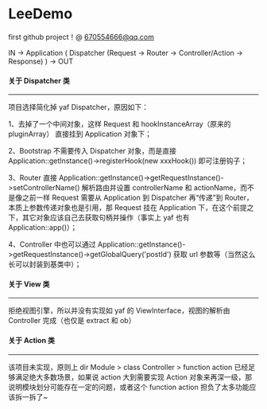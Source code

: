 # LeeDemo

first github project！@ 670554666@qq.com

IN -> Application ( Dispatcher (Request -> Router -> Controller/Action -> Response) ) -> OUT


#### 关于 Dispatcher 类
---

项目选择简化掉 yaf Dispatcher，原因如下：

1、去掉了一个中间对象，这样 Request 和 hookInstanceArray（原来的 pluginArray） 直接挂到 Application 对象下；

2、Bootstrap 不需要传入 Dispatcher 对象，而是直接 Application::getInstance()->registerHook(new xxxHook()) 即可注册钩子；

3、Router 直接 Application::getInstance()->getRequestInstance()->setControllerName() 解析路由并设置 controllerName 和 actionName，而不是像之前一样 Request 需要从 Application 到 Dispatcher 再“传递”到 Router，本质上参数传递对象也是引用，那 Request 挂在 Application 下，在这个前提之下，其它对象应该自己去获取句柄并操作（事实上 yaf 也有 Application::app()）；

4、Controller 中也可以通过 Application::getInstance()->getRequestInstance()->getGlobalQuery('postId') 获取 url 参数等（当然这么长可以封装到基类中）；


#### 关于 View 类
---
拒绝视图引擎，所以并没有实现如 yaf 的 ViewInterface，视图的解析由 Controller 完成（也仅是 extract 和 ob）


#### 关于 Action 类
---
该项目未实现，原则上 dir Module > class Controller > function action 已经足够满足绝大多数场景，如果说 action 大到需要实现 Action 对象来再深一级，那说明模块划分可能存在一定的问题，或者这个 function action 担负了太多功能应该拆一拆了~
